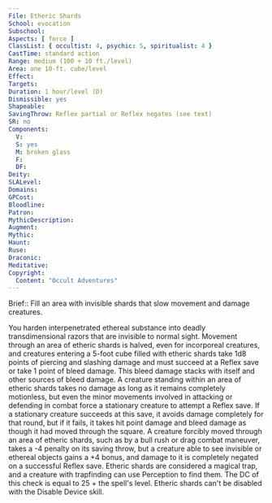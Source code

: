 ```yaml
---
File: Etheric Shards
School: evocation
Subschool: 
Aspects: [ force ]
ClassList: { occultist: 4, psychic: 5, spiritualist: 4 }
CastTime: standard action
Range: medium (100 + 10 ft./level)
Area: one 10-ft. cube/level
Effect: 
Targets: 
Duration: 1 hour/level (D)
Dismissible: yes
Shapeable: 
SavingThrow: Reflex partial or Reflex negates (see text)
SR: no
Components:
  V: 
  S: yes
  M: broken glass
  F: 
  DF: 
Deity: 
SLALevel: 
Domains: 
GPCost: 
Bloodline: 
Patron: 
MythicDescription: 
Augment: 
Mythic: 
Haunt: 
Ruse: 
Draconic: 
Meditative: 
Copyright:
  Content: "Occult Adventures"
---
```

Brief:: Fill an area with invisible shards that slow movement and damage creatures.

You harden interpenetrated ethereal substance into deadly transdimensional razors that are invisible to normal sight. Movement through an area of etheric shards is halved, even for incorporeal creatures, and creatures entering a 5-foot cube filled with etheric shards take 1d8 points of piercing and slashing damage and must succeed at a Reflex save or take 1 point of bleed damage. This bleed damage stacks with itself and other sources of bleed damage. A creature standing within an area of etheric shards takes no damage as long as it remains completely motionless, but even the minor movements involved in attacking or defending in combat force a stationary creature to attempt a Reflex save. If a stationary creature succeeds at this save, it avoids damage completely for that round, but if it fails, it takes hit point damage and bleed damage as though it had moved through the square.  A creature forcibly moved through an area of etheric shards, such as by a bull rush or drag combat maneuver, takes a -4 penalty on its saving throw, but a creature able to see invisible or ethereal objects gains a +4 bonus, and damage to it is completely negated on a successful Reflex save.  Etheric shards are considered a magical trap, and a creature with trapfinding can use Perception to find them. The DC of this check is equal to 25 + the spell's level. Etheric shards can't be disabled with the Disable Device skill.
